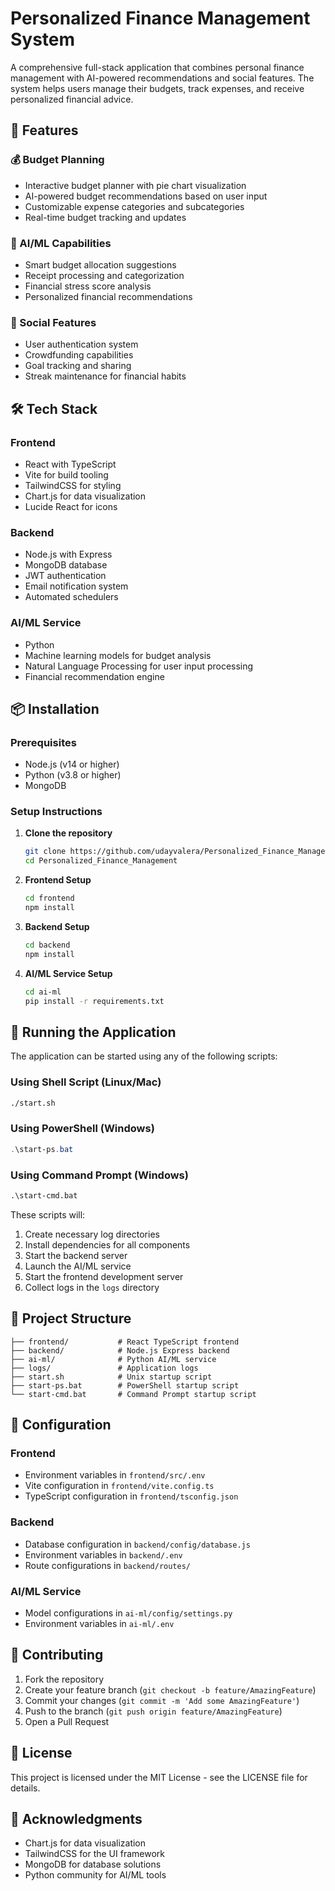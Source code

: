# Personalized Finance Management System

A comprehensive full-stack application that combines personal finance management with AI-powered recommendations and social features. The system helps users manage their budgets, track expenses, and receive personalized financial advice.

## 🌟 Features

### 💰 Budget Planning
- Interactive budget planner with pie chart visualization
- AI-powered budget recommendations based on user input
- Customizable expense categories and subcategories
- Real-time budget tracking and updates

### 🤖 AI/ML Capabilities
- Smart budget allocation suggestions
- Receipt processing and categorization
- Financial stress score analysis
- Personalized financial recommendations

### 👥 Social Features
- User authentication system
- Crowdfunding capabilities
- Goal tracking and sharing
- Streak maintenance for financial habits

## 🛠 Tech Stack

### Frontend
- React with TypeScript
- Vite for build tooling
- TailwindCSS for styling
- Chart.js for data visualization
- Lucide React for icons

### Backend
- Node.js with Express
- MongoDB database
- JWT authentication
- Email notification system
- Automated schedulers

### AI/ML Service
- Python
- Machine learning models for budget analysis
- Natural Language Processing for user input processing
- Financial recommendation engine

## 📦 Installation

### Prerequisites
- Node.js (v14 or higher)
- Python (v3.8 or higher)
- MongoDB

### Setup Instructions

1. **Clone the repository**
   ```bash
   git clone https://github.com/udayvalera/Personalized_Finance_Management.git
   cd Personalized_Finance_Management
   ```

2. **Frontend Setup**
   ```bash
   cd frontend
   npm install
   ```

3. **Backend Setup**
   ```bash
   cd backend
   npm install
   ```

4. **AI/ML Service Setup**
   ```bash
   cd ai-ml
   pip install -r requirements.txt
   ```

## 🚀 Running the Application

The application can be started using any of the following scripts:

### Using Shell Script (Linux/Mac)
```bash
./start.sh
```

### Using PowerShell (Windows)
```powershell
.\start-ps.bat
```

### Using Command Prompt (Windows)
```cmd
.\start-cmd.bat
```

These scripts will:
1. Create necessary log directories
2. Install dependencies for all components
3. Start the backend server
4. Launch the AI/ML service
5. Start the frontend development server
6. Collect logs in the `logs` directory

## 📁 Project Structure

```
├── frontend/           # React TypeScript frontend
├── backend/            # Node.js Express backend
├── ai-ml/              # Python AI/ML service
├── logs/               # Application logs
├── start.sh            # Unix startup script
├── start-ps.bat        # PowerShell startup script
└── start-cmd.bat       # Command Prompt startup script
```

## 🔧 Configuration

### Frontend
- Environment variables in `frontend/src/.env`
- Vite configuration in `frontend/vite.config.ts`
- TypeScript configuration in `frontend/tsconfig.json`

### Backend
- Database configuration in `backend/config/database.js`
- Environment variables in `backend/.env`
- Route configurations in `backend/routes/`

### AI/ML Service
- Model configurations in `ai-ml/config/settings.py`
- Environment variables in `ai-ml/.env`

## 🤝 Contributing

1. Fork the repository
2. Create your feature branch (`git checkout -b feature/AmazingFeature`)
3. Commit your changes (`git commit -m 'Add some AmazingFeature'`)
4. Push to the branch (`git push origin feature/AmazingFeature`)
5. Open a Pull Request

## 📝 License

This project is licensed under the MIT License - see the LICENSE file for details.

## 🙏 Acknowledgments

- Chart.js for data visualization
- TailwindCSS for the UI framework
- MongoDB for database solutions
- Python community for AI/ML tools
